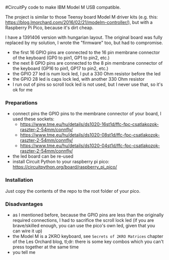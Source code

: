 #CircuitPy code to make IBM Model M USB compatible.

The project is similar to those Teensy board Model M driver kits
(e.g. this: https://blog.lmorchard.com/2016/02/21/modelm-controller/),
but with a Raspberry Pi Pico, because it's dirt cheap.

I have a 1391406 version with hungarian layout.
The original board was fully replaced by my solution, I wrote the "firmware" too,
but had to compromise. 

* the first 16 GPIO pins are connected to the 16 pin membrane connector 
of the keyboard (GP0 to pin1, GP1 to pin2, etc.)
* the next 8 GPIO pins are connected to the 8 pin membrane connector of the keyboard
(GP16 to pin1, GP17 to pin2, etc.)
* the GPIO 27 led is num lock led, I put a 330 Ohm resistor before the led
* the GPIO 28 led is caps lock led, with another 330 Ohm resistor 
* I run out of pins so scroll lock led is not used, but I never use that,
so it's ok for me

### Preparations

* connect pins the GPIO pins to the membrane connector of your board,
I used these sockets: 
  * https://www.tme.eu/hu/details/ds1020-16st1d/ffc-fpc-csatlakozok-raszter-2-54mm/connfly/
  * https://www.tme.eu/hu/details/ds1020-08st1d/ffc-fpc-csatlakozok-raszter-2-54mm/connfly/
  * https://www.tme.eu/hu/details/ds1020-04st1d/ffc-fpc-csatlakozok-raszter-2-54mm/connfly/
* the led board can be re-used 
* install Circuit Python to your raspberry pi pico: https://circuitpython.org/board/raspberry_pi_pico/

### Installation

Just copy the contents of the repo to the root folder of your pico.

### Disadvantages

* as I mentioned before, because the GPIO pins are less than the originally
required connections, I had to sacrifice the scroll lock led
(if you are brave/skilled enough, you can use the pico's own led,
given that you can wire it up)
* the Model M is a 2KRO keyboard, see `Secrets of 2KRO Matrices` chapter
of the Les Orchard blog, tl;dr: there is some key combos which you can't press
together at the same time
* you tell me